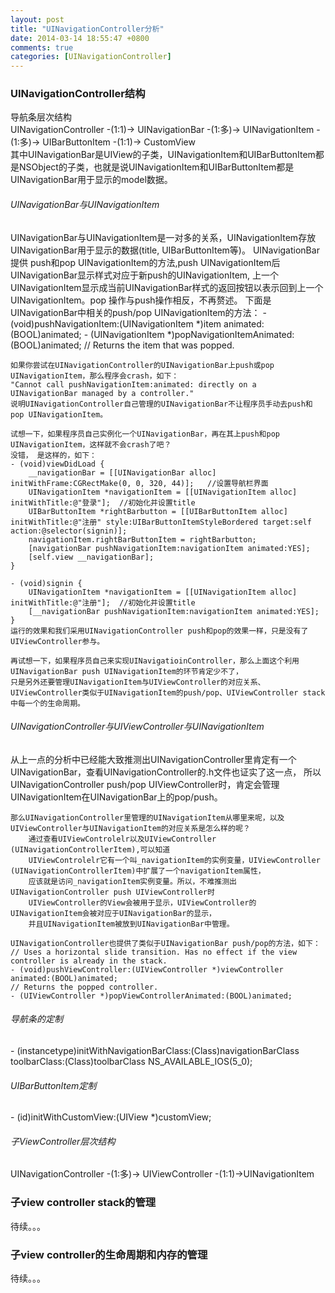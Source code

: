 ```yaml
---
layout: post
title: "UINavigationController分析"
date: 2014-03-14 18:55:47 +0800
comments: true
categories: [UINavigationController]
---
```


<!--more-->

<h3>UINavigationController结构</h3>
导航条层次结构<br/>
UINavigationController -(1:1)-> UINavigationBar -(1:多)-> UINavigationItem -(1:多)-> UIBarButtonItem -(1:1)-> CustomView<br/>
其中UINavigationBar是UIView的子类，UINavigationItem和UIBarButtonItem都是NSObject的子类，也就是说UINavigationItem和UIBarButtonItem都是
UINavigationBar用于显示的model数据。

<h6>UINavigationBar与UINavigationItem</h6>
    UINavigationBar与UINavigationItem是一对多的关系，UINavigationItem存放UINavigationBar用于显示的数据(title, UIBarButtonItem等)。
    UINavigationBar提供 push和pop UINavigationItem的方法,push UINavigationItem后UINavigationBar显示样式对应于新push的UINavigationItem,
    上一个UINavigationItem显示成当前UINavigationBar样式的返回按钮以表示回到上一个UINavigationItem。pop 操作与push操作相反，不再赘述。
    下面是UINavigationBar中相关的push/pop UINavigationItem的方法：
    - (void)pushNavigationItem:(UINavigationItem *)item animated:(BOOL)animated;
    - (UINavigationItem *)popNavigationItemAnimated:(BOOL)animated; // Returns the item that was popped.
    
    如果你尝试在UINavigationController的UINavigationBar上push或pop UINavigationItem，那么程序会crash，如下：
    "Cannot call pushNavigationItem:animated: directly on a UINavigationBar managed by a controller."
    说明UINavigationController自己管理的UINavigationBar不让程序员手动去push和pop UINavigationItem。
    
    试想一下，如果程序员自己实例化一个UINavigationBar，再在其上push和pop UINavigationItem，这样就不会crash了吧？
    没错， 是这样的，如下：
    - (void)viewDidLoad {
        __navigationBar = [[UINavigationBar alloc] initWithFrame:CGRectMake(0, 0, 320, 44)];   //设置导航栏界面
        UINavigationItem *navigationItem = [[UINavigationItem alloc] initWithTitle:@"登录"];  //初始化并设置title
        UIBarButtonItem *rightBarbutton = [[UIBarButtonItem alloc] initWithTitle:@"注册" style:UIBarButtonItemStyleBordered target:self action:@selector(signin)];
        navigationItem.rightBarButtonItem = rightBarbutton;
        [navigationBar pushNavigationItem:navigationItem animated:YES];
        [self.view __navigationBar];
    }
    
    - (void)signin {
        UINavigationItem *navigationItem = [[UINavigationItem alloc] initWithTitle:@"注册"];  //初始化并设置title
        [__navigationBar pushNavigationItem:navigationItem animated:YES];
    }
    运行的效果和我们采用UINavigationController push和pop的效果一样，只是没有了UIViewController参与。
    
    再试想一下，如果程序员自己来实现UINavigatioinController，那么上面这个利用UINavigationBar push UINavigationItem的环节肯定少不了，
    只是另外还要管理UINavigationItem与UIViewController的对应关系、UIViewController类似于UINavigationItem的push/pop、UIViewController stack中每一个的生命周期。

<h6>UINavigationController与UIViewController与UINavigationItem</h6>
    从上一点的分析中已经能大致推测出UINavigationController里肯定有一个UINavigationBar，查看UINavigationController的.h文件也证实了这一点，
    所以UINavigationController push/pop UIViewController时，肯定会管理UINavigationItem在UINavigationBar上的pop/push。

    那么UINavigationController里管理的UINavigationItem从哪里来呢，以及UIViewController与UINavigationItem的对应关系是怎么样的呢？
        通过查看UIViewControlelr以及UIViewController (UINavigationControllerItem),可以知道
        UIViewControlelr它有一个叫_navigationItem的实例变量，UIViewController (UINavigationControllerItem)中扩展了一个navigationItem属性，
        应该就是访问_navigationItem实例变量。所以，不难推测出UINavigationController push UIViewController时
        UIViewController的View会被用于显示，UIViewController的UINavigationItem会被对应于UINavigationBar的显示，
        并且UINavigationItem被放到UINavigationBar中管理。

    UINavigationController也提供了类似于UINavigationBar push/pop的方法，如下：
    // Uses a horizontal slide transition. Has no effect if the view controller is already in the stack.
    - (void)pushViewController:(UIViewController *)viewController animated:(BOOL)animated;
    // Returns the popped controller.
    - (UIViewController *)popViewControllerAnimated:(BOOL)animated;

<h6>导航条的定制</h6>
    - (instancetype)initWithNavigationBarClass:(Class)navigationBarClass toolbarClass:(Class)toolbarClass NS_AVAILABLE_IOS(5_0);

<h6>UIBarButtonItem定制</h6>
    - (id)initWithCustomView:(UIView *)customView;

<h6>子ViewController层次结构</h6>
    UINavigationController -(1:多)-> UIViewController -(1:1)->UINavigationItem

<h3>子view controller stack的管理</h3>
待续。。。

<h3>子view controller的生命周期和内存的管理</h3>
待续。。。

